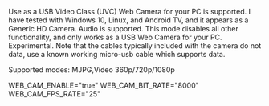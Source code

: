 Use as a USB Video Class (UVC) Web Camera for your PC is supported. I have tested with Windows 10, Linux, and Android TV, and it appears as a Generic HD Camera. Audio is supported. This mode disables all other functionality, and only works as a USB Web Camera for your PC. Experimental. Note that the cables typically included with the camera do not data, use a known working micro-usb cable which supports data.

Supported modes: MJPG,Video 360p/720p/1080p

WEB_CAM_ENABLE="true"
WEB_CAM_BIT_RATE="8000"
WEB_CAM_FPS_RATE="25"
